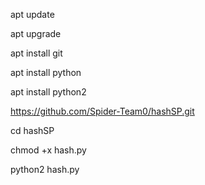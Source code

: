 apt update 

apt upgrade

apt install git

apt install python

apt install python2

https://github.com/Spider-Team0/hashSP.git

cd hashSP

chmod +x hash.py

python2 hash.py
